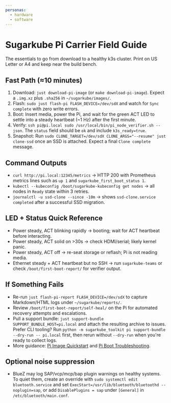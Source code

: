 ```yaml
---
personas:
  - hardware
  - software
---
```


# Sugarkube Pi Carrier Field Guide

The essentials to go from download to a healthy k3s cluster. Print on US Letter
or A4 and keep near the build bench.

## Fast Path (≈10 minutes)
1. Download: `just download-pi-image` (or `make download-pi-image`). Expect a
   `.img.xz` plus `.sha256` in `~/sugarkube/images/`.
2. Flash: `sudo just flash-pi FLASH_DEVICE=/dev/sdX` and watch for
   `Sync complete` with zero write errors.
3. Boot: Insert media, power the Pi, and wait for the green ACT LED to settle
   into a steady heartbeat (~1 Hz) after the first minute.
4. Verify: `ssh pi@pi.local sudo /usr/local/bin/pi_node_verifier.sh --json`. The
   `status` field should be `ok` and include `k3s_ready=true`.
5. Snapshot: Run `sudo CLONE_TARGET=/dev/sdX CLONE_ARGS="--resume" just clone-ssd`
   once an SSD is attached. Expect a final `Clone complete` message.

## Command Outputs
- `curl http://pi.local:12345/metrics` → HTTP 200 with Prometheus metrics lines
  such as `up 1` and `sugarkube_first_boot_status 1`.
- `kubectl --kubeconfig /boot/sugarkube-kubeconfig get nodes` → all nodes in
  `Ready` state within 3 retries.
- `journalctl -u ssd-clone --since -10m` → shows `ssd-clone.service completed`
  after a successful SSD migration.

## LED + Status Quick Reference
- Power steady, ACT blinking rapidly → booting; wait for ACT heartbeat before
  interacting.
- Power steady, ACT solid on >30s → check HDMI/serial; likely kernel panic.
- Power steady, ACT off → re-seat storage or reflash; Pi is not reading media.
- Ethernet steady + ACT heartbeat but no SSH → run `sugarkube-teams` or check
  `/boot/first-boot-report/` for verifier output.

## If Something Fails
- Re-run `just flash-pi-report FLASH_DEVICE=/dev/sdX` to capture Markdown/HTML
  logs under `~/sugarkube/reports/`.
- Review `/boot/first-boot-report/self-heal/` on the Pi for automated recovery
  attempts and escalations.
- Pull a support bundle: `just support-bundle SUPPORT_BUNDLE_HOST=pi.local` and
  attach the resulting archive to issues. Prefer CLI tooling? Run
  `python -m sugarkube_toolkit pi support-bundle --dry-run -- pi.local` first, then rerun without
  `--dry-run` when you're ready to collect logs.
- More guidance: [Pi Image Quickstart](./pi_image_quickstart.md) and
  [Pi Boot Troubleshooting](./pi_boot_troubleshooting.md).

## Optional noise suppression
- BlueZ may log SAP/vcp/mcp/bap plugin warnings on healthy systems. To quiet
  them, create an override with `sudo systemctl edit bluetooth.service` and set
  `ExecStart=/usr/lib/bluetooth/bluetoothd --noplugin=sap`, or add
  `DisablePlugins = sap` under `[General]` in `/etc/bluetooth/main.conf`.
